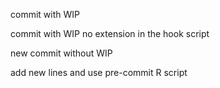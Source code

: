 commit with WIP

commit with WIP no extension in the hook script

new commit without WIP

add new lines and use pre-commit R script

